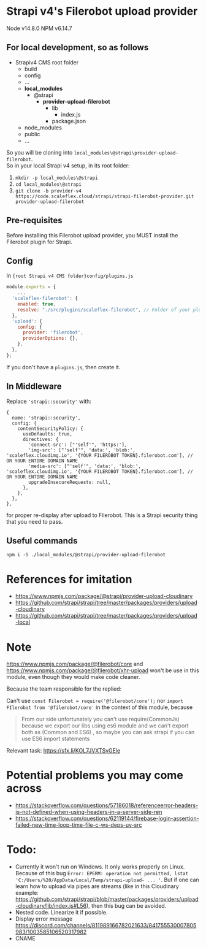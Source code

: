 # Strapi v4's Filerobot upload provider

Node v14.8.0
NPM v6.14.7

## For local development, so as follows

- Strapiv4 CMS root folder
	- build
	- config
	- ...
	- **local_modules**
		- @strapi
			- **provider-upload-filerobot**
				- lib
					- index.js
				- package.json
	- node_modules
	- public
	- ...

So you will be cloning into `local_modules\@strapi\provider-upload-filerobot`.   
So in your local Strapi v4 setup, in its root folder:   
1. `mkdir -p local_modules\@strapi`
2. `cd local_modules\@strapi`
3. `git clone -b provider-v4 https://code.scaleflex.cloud/strapi/strapi-filerobot-provider.git provider-upload-filerobot`


## Pre-requisites

Before installing this Filerobot upload provider, you MUST install the Filerobot plugin for Strapi.

## Config

In `{root Strapi v4 CMS folder}config/plugins.js`

```js
module.exports = {
	...
  'scaleflex-filerobot': {
    enabled: true,
    resolve: "./src/plugins/scaleflex-filerobot", // Folder of your plugin
  },
  'upload': {
    config: {
      provider: 'filerobot',
      providerOptions: {},
    },
  },
};
```
If you don't have a `plugins.js`, then create it.

## In Middleware

Replace `'strapi::security'` with:

```
{
  name: 'strapi::security',
  config: {
    contentSecurityPolicy: {
      useDefaults: true,
      directives: {
        'connect-src': ["'self'", 'https:'],
        'img-src': ["'self'", 'data:', 'blob:', 'scaleflex.cloudimg.io', '{YOUR FILEROBOT TOKEN}.filerobot.com'], // OR YOUR ENTIRE DOMAIN NAME
        'media-src': ["'self'", 'data:', 'blob:', 'scaleflex.cloudimg.io', '{YOUR FILEROBOT TOKEN}.filerobot.com'], // OR YOUR ENTIRE DOMAIN NAME
        upgradeInsecureRequests: null,
      },
    },
  },
},
```

for proper re-display after upload to Filerobot. This is a Strapi security thing that you need to pass.

## Useful commands

`npm i -S ./local_modules/@strapi/provider-upload-filerobot`

# References for imitation

- https://www.npmjs.com/package/@strapi/provider-upload-cloudinary
- https://github.com/strapi/strapi/tree/master/packages/providers/upload-cloudinary
- https://github.com/strapi/strapi/tree/master/packages/providers/upload-local

# Note

https://www.npmjs.com/package/@filerobot/core and https://www.npmjs.com/package/@filerobot/xhr-upload won't be use in this module, even though they would make code cleaner.

Because the team responsible for the replied:

Can't use `const Filerobot = require('@filerobot/core');` nor `import FIlerobot from '@filerobot/core'` in the context of this module, because

> From our side unfortunately you can't use require(CommonJs) because we export our libs using es6 module and we can't export both as (Common and ES6) , so maybe you can ask strapi if you can use ES6 import statements

Relevant task: https://sfx.li/KOL7JVXTSvGEle

# Potential problems you may come across

- https://stackoverflow.com/questions/57186018/referenceerror-headers-is-not-defined-when-using-headers-in-a-server-side-ren
- https://stackoverflow.com/questions/62119144/firebase-login-assertion-failed-new-time-loop-time-file-c-ws-deps-uv-src

# Todo:

- Currently it won't run on Windows. It only works properly on Linux. Because of this bug `Error: EPERM: operation not permitted, lstat 'C:/Users/%20/AppData/Local/Temp/strapi-upload- ... '`. But if one can learn how to upload via pipes are streams (like in this Cloudinary example: https://github.com/strapi/strapi/blob/master/packages/providers/upload-cloudinary/lib/index.js#L56), then this bug can be avoided.
- Nested code. Linearize it if possible.
- Display error message https://discord.com/channels/811989166782021633/841755530007805983/1003585106520317982
- CNAME
